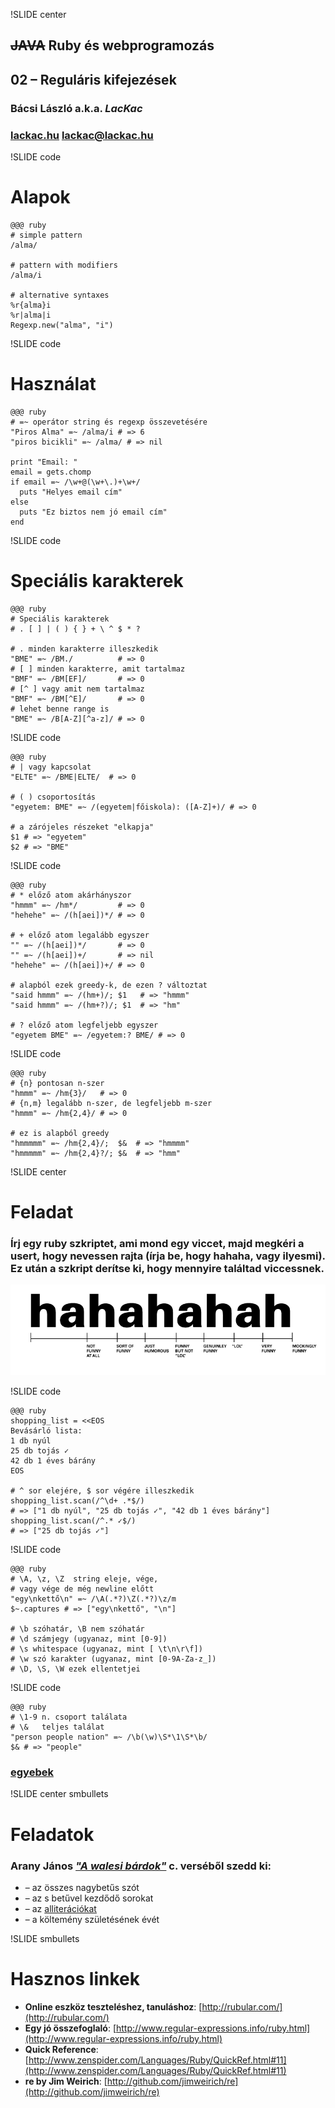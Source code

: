 !SLIDE center
## <del>JAVA</del> Ruby és webprogramozás
## 02 – Reguláris kifejezések

### **Bácsi László a.k.a. *LacKac***
### [lackac.hu](http://lackac.hu) lackac@lackac.hu

!SLIDE code
# Alapok

    @@@ ruby
    # simple pattern
    /alma/
    
    # pattern with modifiers
    /alma/i
    
    # alternative syntaxes
    %r{alma}i
    %r|alma|i
    Regexp.new("alma", "i")

!SLIDE code
# Használat

    @@@ ruby
    # =~ operátor string és regexp összevetésére
    "Piros Alma" =~ /alma/i # => 6
    "piros bicikli" =~ /alma/ # => nil

    print "Email: "
    email = gets.chomp
    if email =~ /\w+@(\w+\.)+\w+/
      puts "Helyes email cím"
    else
      puts "Ez biztos nem jó email cím"
    end

!SLIDE code
# Speciális karakterek

    @@@ ruby
    # Speciális karakterek
    # . [ ] | ( ) { } + \ ^ $ * ?

    # . minden karakterre illeszkedik
    "BME" =~ /BM./          # => 0
    # [ ] minden karakterre, amit tartalmaz
    "BMF" =~ /BM[EF]/       # => 0
    # [^ ] vagy amit nem tartalmaz
    "BMF" =~ /BM[^E]/       # => 0
    # lehet benne range is
    "BME" =~ /B[A-Z][^a-z]/ # => 0

!SLIDE code

    @@@ ruby
    # | vagy kapcsolat
    "ELTE" =~ /BME|ELTE/  # => 0

    # ( ) csoportosítás
    "egyetem: BME" =~ /(egyetem|főiskola): ([A-Z]+)/ # => 0

    # a zárójeles részeket "elkapja"
    $1 # => "egyetem"
    $2 # => "BME"

!SLIDE code

    @@@ ruby
    # * előző atom akárhányszor
    "hmmm" =~ /hm*/         # => 0
    "hehehe" =~ /(h[aei])*/ # => 0

    # + előző atom legalább egyszer
    "" =~ /(h[aei])*/       # => 0
    "" =~ /(h[aei])+/       # => nil
    "hehehe" =~ /(h[aei])+/ # => 0

    # alapból ezek greedy-k, de ezen ? változtat
    "said hmmm" =~ /(hm+)/; $1   # => "hmmm"
    "said hmmm" =~ /(hm+?)/; $1  # => "hm"

    # ? előző atom legfeljebb egyszer
    "egyetem BME" =~ /egyetem:? BME/ # => 0

!SLIDE code

    @@@ ruby
    # {n} pontosan n-szer
    "hmmm" =~ /hm{3}/   # => 0
    # {n,m} legalább n-szer, de legfeljebb m-szer
    "hmmm" =~ /hm{2,4}/ # => 0

    # ez is alapból greedy
    "hmmmmm" =~ /hm{2,4}/;  $&  # => "hmmmm"
    "hmmmmm" =~ /hm{2,4}?/; $&  # => "hmm"

!SLIDE center
# Feladat

### Írj egy ruby szkriptet, ami mond egy viccet, majd megkéri a usert, hogy nevessen rajta (írja be, hogy hahaha, vagy ilyesmi). Ez után a szkript derítse ki, hogy mennyire találtad viccessnek.

[![Funnyometer](funnyometer.gif)](http://www.drewheffron.com/index.php?/project/etc/)

!SLIDE code

    @@@ ruby
    shopping_list = <<EOS
    Bevásárló lista:
    1 db nyúl
    25 db tojás ✓
    42 db 1 éves bárány
    EOS

    # ^ sor elejére, $ sor végére illeszkedik
    shopping_list.scan(/^\d+ .*$/)
    # => ["1 db nyúl", "25 db tojás ✓", "42 db 1 éves bárány"]
    shopping_list.scan(/^.* ✓$/)
    # => ["25 db tojás ✓"]

!SLIDE code

    @@@ ruby
    # \A, \z, \Z  string eleje, vége,
    # vagy vége de még newline előtt
    "egy\nkettő\n" =~ /\A(.*?)\Z(.*?)\z/m
    $~.captures # => ["egy\nkettő", "\n"]

    # \b szóhatár, \B nem szóhatár
    # \d számjegy (ugyanaz, mint [0-9])
    # \s whitespace (ugyanaz, mint [ \t\n\r\f])
    # \w szó karakter (ugyanaz, mint [0-9A-Za-z_])
    # \D, \S, \W ezek ellentetjei

!SLIDE code

    @@@ ruby
    # \1-9 n. csoport találata
    # \&   teljes találat
    "person people nation" =~ /\b(\w)\S*\1\S*\b/
    $& # => "people"

### [egyebek](http://www.zenspider.com/Languages/Ruby/QuickRef.html#11)

!SLIDE center smbullets
# Feladatok
### Arany János [*"A walesi bárdok"*](/walesi_bardok.txt) c. verséből szedd ki:

* – az összes nagybetűs szót
* – az s betűvel kezdődő sorokat
* – az [alliterációkat](http://hu.wikipedia.org/wiki/Alliter%C3%A1ci%C3%B3#Bet.C5.B1r.C3.ADm_.28alliter.C3.A1ci.C3.B3.29)
* – a költemény születésének évét


!SLIDE smbullets
# Hasznos linkek

* **Online eszköz teszteléshez, tanuláshoz**:
[http://rubular.com/](http://rubular.com/)
* **Egy jó összefoglaló**: [http://www.regular-expressions.info/ruby.html](http://www.regular-expressions.info/ruby.html)
* **Quick Reference**: [http://www.zenspider.com/Languages/Ruby/QuickRef.html#11](http://www.zenspider.com/Languages/Ruby/QuickRef.html#11)
* **re by Jim Weirich**: [http://github.com/jimweirich/re](http://github.com/jimweirich/re)
